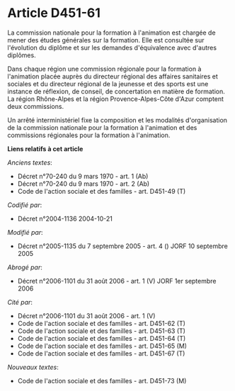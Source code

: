 # Article D451-61

La commission nationale pour la formation à l'animation est chargée de mener des études générales sur la formation. Elle est
consultée sur l'évolution du diplôme et sur les demandes d'équivalence avec d'autres diplômes.

Dans chaque région une commission régionale pour la formation à l'animation placée auprès du directeur régional des affaires
sanitaires et sociales et du directeur régional de la jeunesse et des sports est une instance de réflexion, de conseil, de
concertation en matière de formation. La région Rhône-Alpes et la région Provence-Alpes-Côte d'Azur comptent deux
commissions.

Un arrêté interministériel fixe la composition et les modalités d'organisation de la commission nationale pour la formation à
l'animation et des commissions régionales pour la formation à l'animation.

**Liens relatifs à cet article**

_Anciens textes_:

  - Décret n°70-240 du 9 mars 1970 - art. 1 (Ab)
  - Décret n°70-240 du 9 mars 1970 - art. 2 (Ab)
  - Code de l'action sociale et des familles - art. D451-49 (T)

_Codifié par_:

  - Décret n°2004-1136 2004-10-21

_Modifié par_:

  - Décret n°2005-1135 du 7 septembre 2005 - art. 4 () JORF 10 septembre 2005

_Abrogé par_:

  - Décret n°2006-1101 du 31 août 2006 - art. 1 (V) JORF 1er septembre 2006

_Cité par_:

  - Décret n°2006-1101 du 31 août 2006 - art. 1 (V)
  - Code de l'action sociale et des familles - art. D451-62 (T)
  - Code de l'action sociale et des familles - art. D451-63 (T)
  - Code de l'action sociale et des familles - art. D451-64 (T)
  - Code de l'action sociale et des familles - art. D451-65 (M)
  - Code de l'action sociale et des familles - art. D451-67 (T)

_Nouveaux textes_:

  - Code de l'action sociale et des familles - art. D451-73 (M)
